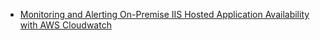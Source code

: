- [Monitoring and Alerting On-Premise IIS Hosted Application Availability with AWS Cloudwatch](https://medium.com/@rifhan.akram1/monitoring-and-alerting-on-premise-iis-hosted-application-availability-with-aws-cloudwatch-2b16aecaf0f4)
